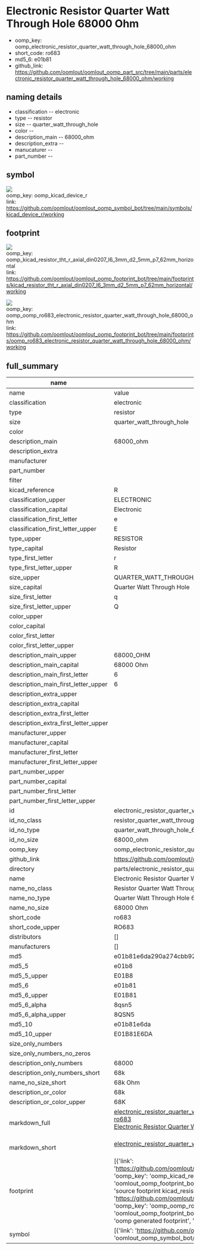# Electronic Resistor Quarter Watt Through Hole 68000 Ohm

  
* oomp_key: oomp_electronic_resistor_quarter_watt_through_hole_68000_ohm 
* short_code: ro683
* md5_6: e01b81  
* github_link: https://github.com/oomlout/oomlout_oomp_part_src/tree/main/parts/electronic_resistor_quarter_watt_through_hole_68000_ohm/working  
## naming details
* classification -- electronic
* type -- resistor
* size -- quarter_watt_through_hole
* color -- 
* description_main -- 68000_ohm
* description_extra -- 
* manucaturer -- 
* part_number -- 



## symbol

![](symbol/{index}/working/working_600.png)  
oomp_key: oomp_kicad_device_r  
link: https://github.com/oomlout/oomlout_oomp_symbol_bot/tree/main/symbols/kicad_device_r/working  

## footprint

![](footprint/{index}/working/working_600.png)  
oomp_key: oomp_kicad_resistor_tht_r_axial_din0207_l6_3mm_d2_5mm_p7_62mm_horizontal  
link: https://github.com/oomlout/oomlout_oomp_footprint_bot/tree/main/footprints/kicad_resistor_tht_r_axial_din0207_l6_3mm_d2_5mm_p7_62mm_horizontal/working  

![](footprint/{index}/working/working_600.png)  
oomp_key: oomp_oomp_ro683_electronic_resistor_quarter_watt_through_hole_68000_ohm  
link: https://github.com/oomlout/oomlout_oomp_footprint_bot/tree/main/footprints/oomp_ro683_electronic_resistor_quarter_watt_through_hole_68000_ohm/working  

## full_summary
| name | value | 
| --- | --- | 
| name | value | 
| classification | electronic | 
| type | resistor | 
| size | quarter_watt_through_hole | 
| color |  | 
| description_main | 68000_ohm | 
| description_extra |  | 
| manufacturer |  | 
| part_number |  | 
| filter |  | 
| kicad_reference | R | 
| classification_upper | ELECTRONIC | 
| classification_capital | Electronic | 
| classification_first_letter | e | 
| classification_first_letter_upper | E | 
| type_upper | RESISTOR | 
| type_capital | Resistor | 
| type_first_letter | r | 
| type_first_letter_upper | R | 
| size_upper | QUARTER_WATT_THROUGH_HOLE | 
| size_capital | Quarter Watt Through Hole | 
| size_first_letter | q | 
| size_first_letter_upper | Q | 
| color_upper |  | 
| color_capital |  | 
| color_first_letter |  | 
| color_first_letter_upper |  | 
| description_main_upper | 68000_OHM | 
| description_main_capital | 68000 Ohm | 
| description_main_first_letter | 6 | 
| description_main_first_letter_upper | 6 | 
| description_extra_upper |  | 
| description_extra_capital |  | 
| description_extra_first_letter |  | 
| description_extra_first_letter_upper |  | 
| manufacturer_upper |  | 
| manufacturer_capital |  | 
| manufacturer_first_letter |  | 
| manufacturer_first_letter_upper |  | 
| part_number_upper |  | 
| part_number_capital |  | 
| part_number_first_letter |  | 
| part_number_first_letter_upper |  | 
| id | electronic_resistor_quarter_watt_through_hole_68000_ohm | 
| id_no_class | resistor_quarter_watt_through_hole_68000_ohm | 
| id_no_type | quarter_watt_through_hole_68000_ohm | 
| id_no_size | 68000_ohm | 
| oomp_key | oomp_electronic_resistor_quarter_watt_through_hole_68000_ohm | 
| github_link | https://github.com/oomlout/oomlout_oomp_part_src/tree/main/parts/electronic_resistor_quarter_watt_through_hole_68000_ohm/working | 
| directory | parts/electronic_resistor_quarter_watt_through_hole_68000_ohm | 
| name | Electronic Resistor Quarter Watt Through Hole 68000 Ohm | 
| name_no_class | Resistor Quarter Watt Through Hole 68000 Ohm | 
| name_no_type | Quarter Watt Through Hole 68000 Ohm | 
| name_no_size | 68000 Ohm | 
| short_code | ro683 | 
| short_code_upper | RO683 | 
| distributors | [] | 
| manufacturers | [] | 
| md5 | e01b81e6da290a274cbb929e74a5b38b | 
| md5_5 | e01b8 | 
| md5_5_upper | E01B8 | 
| md5_6 | e01b81 | 
| md5_6_upper | E01B81 | 
| md5_6_alpha | 8qsn5 | 
| md5_6_alpha_upper | 8QSN5 | 
| md5_10 | e01b81e6da | 
| md5_10_upper | E01B81E6DA | 
| size_only_numbers |  | 
| size_only_numbers_no_zeros |  | 
| description_only_numbers | 68000 | 
| description_only_numbers_short | 68k | 
| name_no_size_short | 68k Ohm | 
| description_or_color | 68k | 
| description_or_color_upper | 68K | 
| markdown_full | [electronic_resistor_quarter_watt_through_hole_68000_ohm](https://github.com/oomlout/oomlout_oomp_part_src/tree/main/parts/electronic_resistor_quarter_watt_through_hole_68000_ohm/working)<br>[ro683](https://github.com/oomlout/oomlout_oomp_part_src/tree/main/parts/electronic_resistor_quarter_watt_through_hole_68000_ohm/working)<br>[Electronic Resistor Quarter Watt Through Hole 68000 Ohm](https://github.com/oomlout/oomlout_oomp_part_src/tree/main/parts/electronic_resistor_quarter_watt_through_hole_68000_ohm/working)<br><br> | 
| markdown_short | [electronic_resistor_quarter_watt_through_hole_68000_ohm](https://github.com/oomlout/oomlout_oomp_part_src/tree/main/parts/electronic_resistor_quarter_watt_through_hole_68000_ohm/working)<br><br> | 
| footprint | [{'link': 'https://github.com/oomlout/oomlout_oomp_footprint_bot/tree/main/foootprntss/kicad_resistor_tht_r_axial_din0207_l6_3mm_d2_5mm_p7_62mm_horizontal', 'oomp_key': 'oomp_kicad_resistor_tht_r_axial_din0207_l6_3mm_d2_5mm_p7_62mm_horizontal', 'directory': 'oomlout_oomp_footprint_bot/footprints/kicad_resistor_tht_r_axial_din0207_l6_3mm_d2_5mm_p7_62mm_horizontal//working/working.kicad_mod', 'note': 'source footprint kicad_resistor_tht_r_axial_din0207_l6_3mm_d2_5mm_p7_62mm_horizontal', 'index': 0}, {'link': 'https://github.com/oomlout/oomlout_oomp_footprint_bot/tree/main/foootprntss/oomp_ro683_electronic_resistor_quarter_watt_through_hole_68000_ohm', 'oomp_key': 'oomp_oomp_ro683_electronic_resistor_quarter_watt_through_hole_68000_ohm', 'directory': 'oomlout_oomp_footprint_bot/footprints/oomp_ro683_electronic_resistor_quarter_watt_through_hole_68000_ohm//working/working.kicad_mod', 'note': 'oomp generated footprint', 'index': 1}] | 
| symbol | [{'link': 'https://github.com/oomlout/oomlout_oomp_symbol_bot/tree/main/symbols/kicad_device_r', 'oomp_key': 'oomp_kicad_device_r', 'directory': 'oomlout_oomp_symbol_bot/symbols/kicad_device_r//working/working.kicad_sym', 'index': 0}] | 
